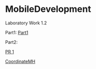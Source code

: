 # MobileDevelopment

Laboratory Work 1.2

Part1: [Part1](https://github.com/toor1245/MobileDevelopment/blob/master/tests/MobileDevelopment.UnitTesting/Laboratory1.2_Part1/Contents.cs)

Part2: 

[PR 1](https://github.com/toor1245/MobileDevelopment/pull/1)

[CoordinateMH](https://github.com/toor1245/MobileDevelopment/blob/master/src/MobileDevelopment/Models/CoordinateMH.cs)


